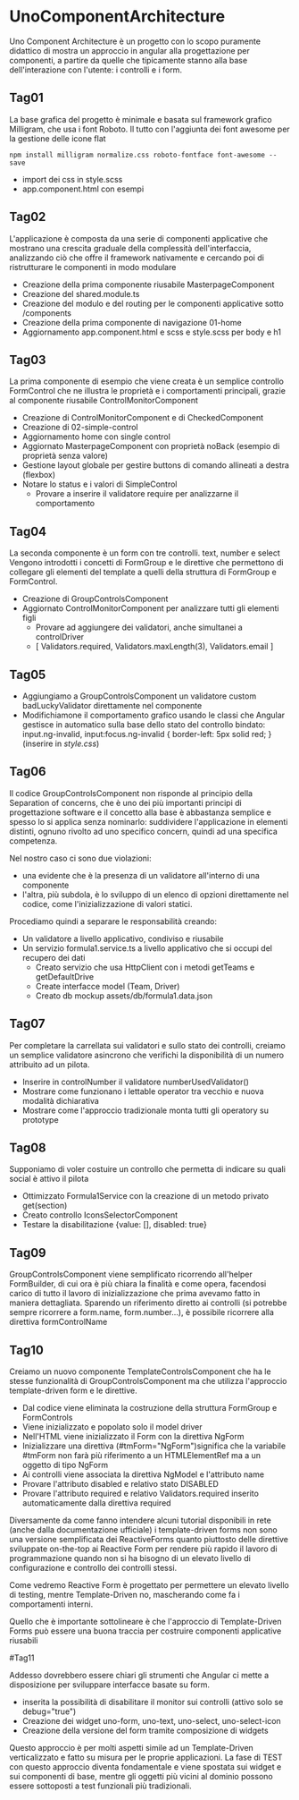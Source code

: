 # UnoComponentArchitecture

Uno Component Architecture è un progetto con lo scopo puramente didattico di mostra un approccio in angular alla progettazione per componenti, a partire da quelle che tipicamente stanno alla base dell'interazione con l'utente: i controlli e i form.

## Tag01

La base grafica del progetto è minimale e basata sul framework grafico Milligram, che usa i font Roboto. Il tutto con l'aggiunta dei font awesome per la gestione delle icone flat

```
npm install milligram normalize.css roboto-fontface font-awesome --save
```  
* import dei css in style.scss
* app.component.html con esempi

## Tag02

L'applicazione è composta da una serie di componenti applicative che mostrano una crescita graduale della complessità dell'interfaccia, analizzando ciò che offre il framework nativamente e cercando poi di ristrutturare le componenti in modo modulare

* Creazione della prima componente riusabile MasterpageComponent
* Creazione del shared.module.ts
* Creazione del modulo e del routing per le componenti applicative sotto /components
* Creazione della prima componente di navigazione 01-home
* Aggiornamento app.component.html e scss e style.scss per body e h1

## Tag03

La prima componente di esempio che viene creata è un semplice controllo FormControl che ne illustra le proprietà e i comportamenti principali, grazie al componente riusabile ControlMonitorComponent

* Creazione di ControlMonitorComponent e di CheckedComponent
* Creazione di 02-simple-control
* Aggiornamento home con single control
* Aggiornato MasterpageComponent con proprietà noBack (esempio di proprietà senza valore)
* Gestione layout globale per gestire buttons di comando allineati a destra (flexbox)
* Notare lo status e i valori di SimpleControl
  * Provare a inserire il validatore require per analizzarne il comportamento

## Tag04

La seconda componente è un form con tre controlli. text, number e select
Vengono introdotti i concetti di FormGroup e le direttive che permettono di collegare gli elementi del template a quelli della struttura di FormGroup e FormControl.

* Creazione di GroupControlsComponent
* Aggiornato ControlMonitorComponent per analizzare tutti gli elementi figli
  * Provare ad aggiungere dei validatori, anche simultanei a controlDriver
  * [ Validators.required, Validators.maxLength(3), Validators.email ]

## Tag05

* Aggiungiamo a GroupControlsComponent un validatore custom badLuckyValidator direttamente nel componente
* Modifichiamone il comportamento grafico usando le classi che Angular gestisce in automatico sulla base dello stato del controllo bindato: input.ng-invalid, input:focus.ng-invalid {     border-left: 5px solid red; } (inserire in *style.css*)

## Tag06

Il codice GroupControlsComponent non risponde al principio della Separation of concerns, che è uno dei più importanti principi di progettazione software e il concetto alla base è abbastanza semplice e spesso lo si applica senza nominarlo: suddividere l'applicazione in elementi distinti, ognuno rivolto ad uno specifico concern, quindi ad una specifica competenza.

Nel nostro caso ci sono due violazioni: 
* una evidente che è la presenza di un validatore all'interno di una componente
* l'altra, più subdola, è lo sviluppo di un elenco di opzioni direttamente nel codice, come l'inizializzazione di valori statici. 

Procediamo quindi a separare le responsabilità creando:
* Un validatore a livello applicativo, condiviso e riusabile
* Un servizio formula1.service.ts a livello applicativo che si occupi del recupero dei dati
  * Creato servizio che usa HttpClient con i metodi getTeams e getDefaultDrive
  * Create interfacce model (Team, Driver)
  * Creato db mockup assets/db/formula1.data.json

## Tag07

Per completare la carrellata sui validatori e sullo stato dei controlli, creiamo un semplice validatore asincrono che verifichi la disponibilità di un numero attribuito ad un pilota.

* Inserire in controlNumber il validatore numberUsedValidator()
* Mostrare come funzionano i lettable operator tra vecchio e nuova modalità dichiarativa
* Mostrare come l'approccio tradizionale monta tutti gli operatory su prototype

## Tag08

Supponiamo di voler costuire un controllo che permetta di indicare su quali social è attivo il pilota

* Ottimizzato Formula1Service con la creazione di un metodo privato get(section)
* Creato controllo IconsSelectorComponent
* Testare la disabilitazione {value: [], disabled: true}

## Tag09

GroupControlsComponent viene semplificato ricorrendo all'helper FormBuilder, di cui ora è più chiara la finalità e come opera, facendosi carico di tutto il lavoro di inizializzazione che prima avevamo fatto in maniera dettagliata.
Sparendo un riferimento diretto ai controlli (si potrebbe sempre ricorrere a form.name, form.number...), è possibile ricorrere alla direttiva formControlName

## Tag10

Creiamo un nuovo componente TemplateControlsComponent che ha le stesse funzionalità di GroupControlsComponent ma che utilizza l'approccio template-driven form e le direttive.

* Dal codice viene eliminata la costruzione della struttura FormGroup e FormControls
* Viene inizializzato e popolato solo il model driver
* Nell'HTML viene inizializzato il Form con la direttiva NgForm
* Inizializzare una direttiva (#tmForm="NgForm")significa che la variabile #tmForm non farà più riferimento a un HTMLElementRef ma a un oggetto di tipo NgForm
* Ai controlli viene associata la direttiva NgModel e l'attributo name
* Provare l'attributo disabled e relativo stato DISABLED
* Provare l'attributo required e relativo Validators.required inserito automaticamente dalla direttiva required

Diversamente da come fanno intendere alcuni tutorial disponibili in rete (anche dalla documentazione ufficiale) i template-driven forms non sono una versione semplificata dei ReactiveForms quanto piuttosto delle direttive sviluppate on-the-top ai Reactive Form per rendere più rapido il lavoro di programmazione quando non si ha bisogno di un elevato livello di configurazione e controllo dei controlli stessi.

Come vedremo Reactive Form è progettato per permettere un elevato livello di testing, mentre Template-Driven no, mascherando come fa i comportamenti interni.

Quello che è importante sottolineare è che l'approccio di Template-Driven Forms può essere una buona traccia per costruire componenti applicative riusabili

#Tag11

Addesso dovrebbero essere chiari gli strumenti che Angular ci mette a disposizione per sviluppare interfacce basate su form.

* inserita la possibilità di disabilitare il monitor sui controlli (attivo solo se debug="true")
* Creazione dei widget uno-form, uno-text, uno-select, uno-select-icon
* Creazione della versione del form tramite composizione di widgets

Questo approccio è per molti aspetti simile ad un Template-Driven verticalizzato e fatto su misura per le proprie applicazioni. La fase di TEST con questo approccio diventa fondamentale e viene spostata sui widget e sui componenti di base, mentre gli oggetti più vicini al dominio possono essere sottoposti a test funzionali più tradizionali.





